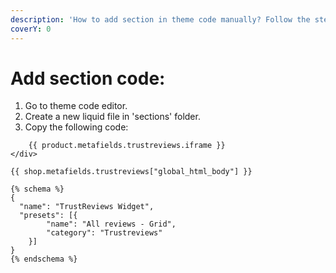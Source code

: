 ```yaml
---
description: 'How to add section in theme code manually? Follow the steps below:'
coverY: 0
---
```


# Add section code:

1. Go to theme code editor.
2. Create a new liquid file in 'sections' folder.
3. Copy the following code:
    
```<div id="trustreviews" class="page-width" data-product-id="{{ product.id }}">
    {{ product.metafields.trustreviews.iframe }}
</div>

{{ shop.metafields.trustreviews["global_html_body"] }}

{% schema %}
{
  "name": "TrustReviews Widget",
  "presets": [{
		"name": "All reviews - Grid",
		"category": "Trustreviews"
	}]
}
{% endschema %}
```